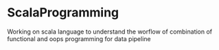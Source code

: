 # ScalaProgramming
Working on scala language to understand the worflow of  combination of functional and oops programming for data pipeline 
